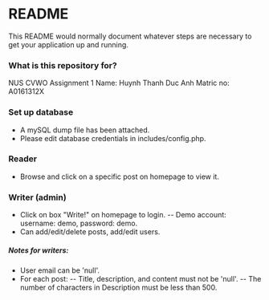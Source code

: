 # README #

This README would normally document whatever steps are necessary to get your application up and running.

### What is this repository for? ###
NUS CVWO Assignment 1
Name: Huynh Thanh Duc Anh
Matric no: A0161312X 

### Set up database ###
- A mySQL dump file has been attached.
- Please edit database credentials in includes/config.php.

### Reader ###
- Browse and click on a specific post on homepage to view it.

### Writer (admin) ###
- Click on box "Write!" on homepage to login.
-- Demo account: username: demo, password: demo.
- Can add/edit/delete posts, add/edit users.
##### Notes for writers: #####
- User email can be 'null'.
- For each post:
-- Title, description, and content must not be 'null'.
-- The number of characters in Description must be less than 500.